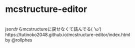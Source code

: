 # mcstructure-editor
<br>
jsonからmcstructureに戻せなくて詰んでる( 'ω')
<br>
https://tutinoko2048.github.io/mcstructure-editor/index.html
<br>
by @rollphes
